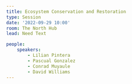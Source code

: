 ```yaml
---
title: Ecosystem Conservation and Restoration
type: Session
date: '2022-09-29 10:00'
room: The North Hub
lead: Need Text

people:
    speakers:
        - Lilian Pintera
        - Pascual Gonzalez
        - Conrad Muyaule
        - David Williams
---
```

